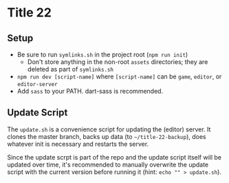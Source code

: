 # Title 22

## Setup

- Be sure to run `symlinks.sh` in the project root (`npm run init`)
  - Don't store anything in the non-root `assets` directories; they are deleted as part of `symlinks.sh`
- `npm run dev [script-name]` where `[script-name]` can be `game`, `editor`, or `editor-server`
- Add `sass` to your PATH. dart-sass is recommended.

## Update Script

The `update.sh` is a convenience script for updating the (editor) server. It clones the master branch, backs up data (to `~/title-22-backup`), does whatever init is necessary and restarts the server.

Since the update scrpt is part of the repo and the update script itself will be updated over time, it's recommended to manually overwrite the update script with the current version before running it (hint: `echo "" > update.sh`).
